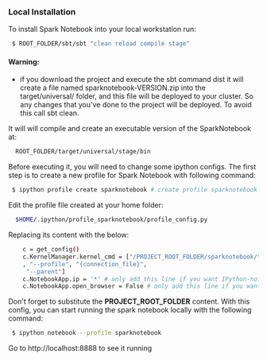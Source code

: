 
### Local Installation

To install Spark Notebook into your local workstation run:
```sh
 $ ROOT_FOLDER/sbt/sbt "clean reload compile stage"
```
#### Warning:
 - if you download the project and execute the sbt command dist it will create a file named sparknotebook-VERSION.zip into the target/universal/ folder, and this file will be deployed to your cluster. So any changes that you've done to the project will be deployed. To avoid this call sbt clean.

It will will compile and create an executable version of the SparkNotebook at:
```sh
  ROOT_FOLDER/target/universal/stage/bin
```

Before executing it, you will need to change some ipython configs. The first step is to create a new profile for Spark Notebook with following command:
```sh
 $ ipython profile create sparknotebook # create profile sparknotebook w/ default config files
```

Edit the profile file created at your home folder:
```sh
  $HOME/.ipython/profile_sparknotebook/profile_config.py
```
Replacing its content with the below:
```sh
    c = get_config()
    c.KernelManager.kernel_cmd = ["/PROJECT_ROOT_FOLDER/sparknotebook/target/universal/stage/bin/sparknotebook", 
    , "--profile", "{connection_file}",
     "--parent"]
    c.NotebookApp.ip = '*' # only add this line if you want IPython-notebook being open to the public
    c.NotebookApp.open_browser = False # only add this line if you want to suppress opening a browser after IPython-notebook initialization
```
Don't forget to substitute the **PROJECT_ROOT_FOLDER** content.
With this config, you can start running the spark notebook locally with the following command:

```sh
 $ ipython notebook --profile sparknotebook
```
Go to http://localhost:8888 to see it running

